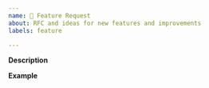 ```yaml
---
name: 🚀 Feature Request
about: RFC and ideas for new features and improvements
labels: feature

---
```


**Description**  
<!-- A clear and concise description of the new feature. -->

**Example**  
<!-- A simple example of the new feature in action (include PHP code, YAML config, etc.)
     If the new feature changes an existing feature, include a simple before/after comparison. -->

